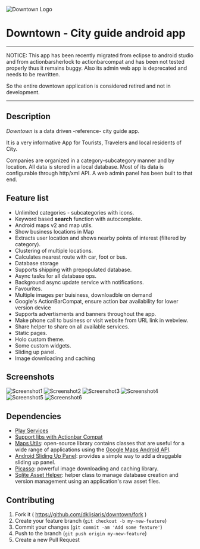 ![Downtown Logo](https://dl.dropboxusercontent.com/u/4888041/downtown-app-logo.png)

# Downtown - City guide android app
---------------------------------------------------------------------------------------------------

  NOTICE: This app has been recently migrated from eclipse to android studio and from actionbarsherlock 
  to actionbarcompat and has been not tested properly thus it remains buggy.
  Also its admin web app is deprecated and needs to be rewritten.
  
  So the entire downtown application is considered retired and not in development.  
  
---------------------------------------------------------------------------------------------------

## Description
_Downtown_ is a data driven -reference- city guide app. 

It is a very informative App for Tourists, Travelers and local residents of City.

Companies are organized in a category-subcategory manner and by location.
All data is stored in a local database.
Most of its data is configurable through http/xml API. A web admin panel has been built to that end.


## Feature list

* Unlimited categories - subcategories with icons.
* Keyword based **search** function with autocomplete.
* Android maps v2 and map utils.
* Show business locations in Map
* Extracts user location and shows nearby points of interest (filtered by category).
* Clustering of multiple locations.
* Calculates nearest route with car, foot or bus.
* Database storage
* Supports shipping with prepopulated database.
* Async tasks for all database ops.
* Background async update service with notifications.
* Favourites.
* Multiple images per buisiness, downloadble on demand
* Google's ActionBarCompat, ensure action bar availability for lower version device
* Supports advertisments and banners throughout the app. 
* Make phone call to business or visit website from URL link in webview.
* Share helper to share on all available services. 
* Static pages.
* Holo custom theme.
* Some custom widgets.
* Sliding up panel.
* Image downloading and caching
 
## Screenshots
![Screenshot1](https://dl.dropboxusercontent.com/u/4888041/downtown-shots/1.png)
![Screenshot2](https://dl.dropboxusercontent.com/u/4888041/downtown-shots/2.png)
![Screenshot3](https://dl.dropboxusercontent.com/u/4888041/downtown-shots/3.png)
![Screenshot4](https://dl.dropboxusercontent.com/u/4888041/downtown-shots/4.png)
![Screenshot5](https://dl.dropboxusercontent.com/u/4888041/downtown-shots/5.png)
![Screenshot6](https://dl.dropboxusercontent.com/u/4888041/downtown-shots/6.png)


## Dependencies
* [Play Services](https://developer.android.com/google/play-services/index.html)
* [Support libs with Actionbar Compat](https://developer.android.com/tools/support-library/features.html)
* [Maps Utils](http://googlemaps.github.io/android-maps-utils/): open-source library contains classes that are useful for a wide range of applications using the [Google Maps Android API](http://developer.android.com/google/play-services/maps.html).
* [Android Sliding Up Panel](https://github.com/umano/AndroidSlidingUpPanel): provides a simple way to add a draggable sliding up panel.
* [Picasso](https://github.com/square/picasso): powerful image downloading and caching library.
* [Sqlite Asset Helper](https://github.com/jgilfelt/android-sqlite-asset-helper): helper class to manage database creation and version management using an application's raw asset files.

## Contributing

1. Fork it ( https://github.com/dklisiaris/downtown/fork )
2. Create your feature branch (`git checkout -b my-new-feature`)
3. Commit your changes (`git commit -am 'Add some feature'`)
4. Push to the branch (`git push origin my-new-feature`)
5. Create a new Pull Request
